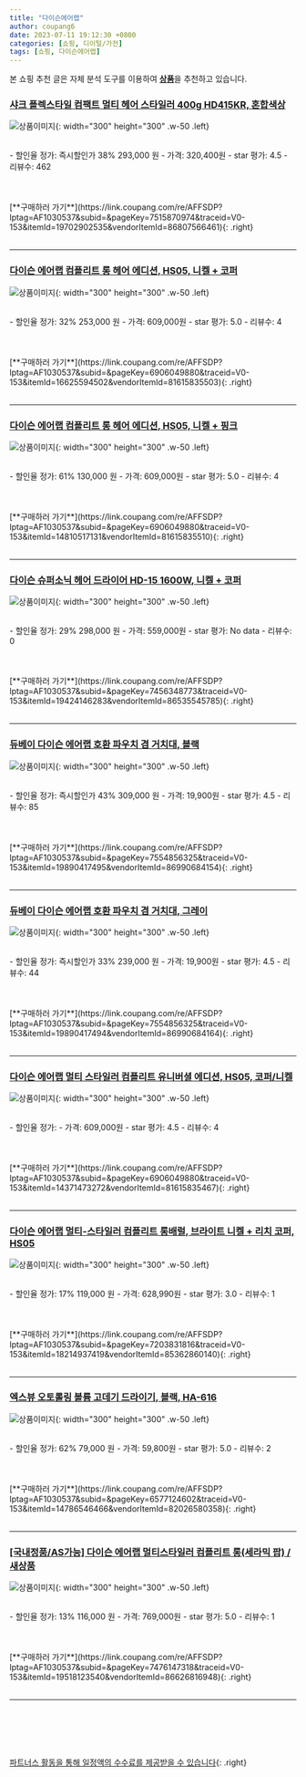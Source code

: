 ```yaml
---
title: "다이슨에어랩"
author: coupang6
date: 2023-07-11 19:12:30 +0800
categories: [쇼핑, 디이털/가전]
tags: [쇼핑, 다이슨에어랩]
---
```


본 쇼핑 추천 글은 자체 분석 도구를 이용하여 [**상품**](https://link.coupang.com/a/bao1ui)을 추천하고 있습니다.

### [샤크 플렉스타일 컴팩트 멀티 헤어 스타일러 400g HD415KR, 혼합색상](https://link.coupang.com/re/AFFSDP?lptag=AF1030537&subid=&pageKey=7515870974&traceid=V0-153&itemId=19702902535&vendorItemId=86807566461)

![상품이미지](https://thumbnail6.coupangcdn.com/thumbnails/remote/230x230ex/image/retail/images/2023/08/04/9/7/93ae36cd-f64a-4704-bbf1-d9474e26a3b7.jpg){: width="300" height="300" .w-50 .left}


<br>
- 할인율 정가: 즉시할인가 38%  293,000   원
- 가격: 320,400원
- star 평가: 4.5
- 리뷰수: 462
<br>
<br>
<br>
<br>
[**구매하러 가기**](https://link.coupang.com/re/AFFSDP?lptag=AF1030537&subid=&pageKey=7515870974&traceid=V0-153&itemId=19702902535&vendorItemId=86807566461){: .right}
<br>
<br>

---

### [다이슨 에어랩 컴플리트 롱 헤어 에디션, HS05, 니켈 + 코퍼](https://link.coupang.com/re/AFFSDP?lptag=AF1030537&subid=&pageKey=6906049880&traceid=V0-153&itemId=16625594502&vendorItemId=81615835503)

![상품이미지](https://thumbnail8.coupangcdn.com/thumbnails/remote/230x230ex/image/vendor_inventory/5ebb/7fe82aaf99894381083d46714451f406df7b368710c93e5b69f740deb24c.JPG){: width="300" height="300" .w-50 .left}


<br>
- 할인율 정가: 32%  253,000   원
- 가격: 609,000원
- star 평가: 5.0
- 리뷰수: 4
<br>
<br>
<br>
<br>
[**구매하러 가기**](https://link.coupang.com/re/AFFSDP?lptag=AF1030537&subid=&pageKey=6906049880&traceid=V0-153&itemId=16625594502&vendorItemId=81615835503){: .right}
<br>
<br>

---

### [다이슨 에어랩 컴플리트 롱 헤어 에디션, HS05, 니켈 + 핑크](https://link.coupang.com/re/AFFSDP?lptag=AF1030537&subid=&pageKey=6906049880&traceid=V0-153&itemId=14810517131&vendorItemId=81615835510)

![상품이미지](https://thumbnail8.coupangcdn.com/thumbnails/remote/230x230ex/image/vendor_inventory/fb61/46c0d4cadc1cef2b715d6812ed278ae58785cae688bf49b04519dd3dc75f.JPG){: width="300" height="300" .w-50 .left}


<br>
- 할인율 정가: 61%  130,000   원
- 가격: 609,000원
- star 평가: 5.0
- 리뷰수: 4
<br>
<br>
<br>
<br>
[**구매하러 가기**](https://link.coupang.com/re/AFFSDP?lptag=AF1030537&subid=&pageKey=6906049880&traceid=V0-153&itemId=14810517131&vendorItemId=81615835510){: .right}
<br>
<br>

---

### [다이슨 슈퍼소닉 헤어 드라이어 HD-15 1600W, 니켈 + 코퍼](https://link.coupang.com/re/AFFSDP?lptag=AF1030537&subid=&pageKey=7456348773&traceid=V0-153&itemId=19424146283&vendorItemId=86535545785)

![상품이미지](https://thumbnail10.coupangcdn.com/thumbnails/remote/230x230ex/image/rs_quotation_api/vm4riazc/4a8eeec5d39a451683ac01693afd986f.jpg){: width="300" height="300" .w-50 .left}


<br>
- 할인율 정가: 29%  298,000   원
- 가격: 559,000원
- star 평가: No data
- 리뷰수: 0
<br>
<br>
<br>
<br>
[**구매하러 가기**](https://link.coupang.com/re/AFFSDP?lptag=AF1030537&subid=&pageKey=7456348773&traceid=V0-153&itemId=19424146283&vendorItemId=86535545785){: .right}
<br>
<br>

---

### [듀베이 다이슨 에어랩 호환 파우치 겸 거치대, 블랙](https://link.coupang.com/re/AFFSDP?lptag=AF1030537&subid=&pageKey=7554856325&traceid=V0-153&itemId=19890417495&vendorItemId=86990684154)

![상품이미지](https://thumbnail7.coupangcdn.com/thumbnails/remote/230x230ex/image/vendor_inventory/a669/4550ac7695f00cf00d8dd2c5c288e4f36168b75c6954aea07ce808b077b9.jpg){: width="300" height="300" .w-50 .left}


<br>
- 할인율 정가: 즉시할인가 43%  309,000   원
- 가격: 19,900원
- star 평가: 4.5
- 리뷰수: 85
<br>
<br>
<br>
<br>
[**구매하러 가기**](https://link.coupang.com/re/AFFSDP?lptag=AF1030537&subid=&pageKey=7554856325&traceid=V0-153&itemId=19890417495&vendorItemId=86990684154){: .right}
<br>
<br>

---

### [듀베이 다이슨 에어랩 호환 파우치 겸 거치대, 그레이](https://link.coupang.com/re/AFFSDP?lptag=AF1030537&subid=&pageKey=7554856325&traceid=V0-153&itemId=19890417494&vendorItemId=86990684164)

![상품이미지](https://thumbnail10.coupangcdn.com/thumbnails/remote/230x230ex/image/vendor_inventory/3f1b/197385f4566eada7dbae3b772f2884b91ae2fe34f036472c3d35696251a1.jpg){: width="300" height="300" .w-50 .left}


<br>
- 할인율 정가: 즉시할인가 33%  239,000   원
- 가격: 19,900원
- star 평가: 4.5
- 리뷰수: 44
<br>
<br>
<br>
<br>
[**구매하러 가기**](https://link.coupang.com/re/AFFSDP?lptag=AF1030537&subid=&pageKey=7554856325&traceid=V0-153&itemId=19890417494&vendorItemId=86990684164){: .right}
<br>
<br>

---

### [다이슨 에어랩 멀티 스타일러 컴플리트 유니버셜 에디션, HS05, 코퍼/니켈](https://link.coupang.com/re/AFFSDP?lptag=AF1030537&subid=&pageKey=6906049880&traceid=V0-153&itemId=14371473272&vendorItemId=81615835467)

![상품이미지](https://thumbnail10.coupangcdn.com/thumbnails/remote/230x230ex/image/vendor_inventory/cae4/ff738fbeb92996c3f66061cc4094567f6d7eb98912e46235a184824c037f.jpg){: width="300" height="300" .w-50 .left}


<br>
- 할인율 정가: 
- 가격: 609,000원
- star 평가: 4.5
- 리뷰수: 4
<br>
<br>
<br>
<br>
[**구매하러 가기**](https://link.coupang.com/re/AFFSDP?lptag=AF1030537&subid=&pageKey=6906049880&traceid=V0-153&itemId=14371473272&vendorItemId=81615835467){: .right}
<br>
<br>

---

### [다이슨 에어랩 멀티-스타일러 컴플리트 롱배럴, 브라이트 니켈 + 리치 코퍼, HS05](https://link.coupang.com/re/AFFSDP?lptag=AF1030537&subid=&pageKey=7203831816&traceid=V0-153&itemId=18214937419&vendorItemId=85362860140)

![상품이미지](https://thumbnail10.coupangcdn.com/thumbnails/remote/230x230ex/image/vendor_inventory/0077/c46d287cd4a3e1392d69c4df1fe70fec715bc363b842d8aca0607d54f95b.jpg){: width="300" height="300" .w-50 .left}


<br>
- 할인율 정가: 17%  119,000   원
- 가격: 628,990원
- star 평가: 3.0
- 리뷰수: 1
<br>
<br>
<br>
<br>
[**구매하러 가기**](https://link.coupang.com/re/AFFSDP?lptag=AF1030537&subid=&pageKey=7203831816&traceid=V0-153&itemId=18214937419&vendorItemId=85362860140){: .right}
<br>
<br>

---

### [엑스뷰 오토롤링 볼륨 고데기 드라이기, 블랙, HA-616](https://link.coupang.com/re/AFFSDP?lptag=AF1030537&subid=&pageKey=6577124602&traceid=V0-153&itemId=14786546466&vendorItemId=82026580358)

![상품이미지](https://thumbnail10.coupangcdn.com/thumbnails/remote/230x230ex/image/vendor_inventory/6746/1f84b4fb62b48c9858dfbcbd34767e587cf148aac413f3880f4ed2eaf789.jpg){: width="300" height="300" .w-50 .left}


<br>
- 할인율 정가: 62%  79,000   원
- 가격: 59,800원
- star 평가: 5.0
- 리뷰수: 2
<br>
<br>
<br>
<br>
[**구매하러 가기**](https://link.coupang.com/re/AFFSDP?lptag=AF1030537&subid=&pageKey=6577124602&traceid=V0-153&itemId=14786546466&vendorItemId=82026580358){: .right}
<br>
<br>

---

### [[국내정품/AS가능] 다이슨 에어랩 멀티스타일러 컴플리트 롱(세라믹 팝) / 새상품](https://link.coupang.com/re/AFFSDP?lptag=AF1030537&subid=&pageKey=7476147318&traceid=V0-153&itemId=19518123540&vendorItemId=86626816948)

![상품이미지](https://thumbnail10.coupangcdn.com/thumbnails/remote/230x230ex/image/vendor_inventory/a830/abd78b3fcbc829e437ecee7ff1260a1c72f0b01a5175a79038d1afb5ad12.jpg){: width="300" height="300" .w-50 .left}


<br>
- 할인율 정가: 13%  116,000   원
- 가격: 769,000원
- star 평가: 5.0
- 리뷰수: 1
<br>
<br>
<br>
<br>
[**구매하러 가기**](https://link.coupang.com/re/AFFSDP?lptag=AF1030537&subid=&pageKey=7476147318&traceid=V0-153&itemId=19518123540&vendorItemId=86626816948){: .right}
<br>
<br>

---
<br><br><br><br><br> [파트너스 활동을 통해 일정액의 수수료를 제공받을 수 있습니다](https://link.coupang.com/a/bao1ui){: .right}